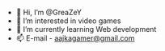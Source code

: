 - 👋 Hi, I’m @GreaZeY
- 👀 I’m interested in video games
- 🌱 I’m currently learning Web development
- 📫 E-mail - aajkagamer@gmail.com

<!---
Check out my work and feel free to contact me.
--->
